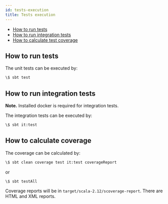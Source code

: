 ```yaml
---
id: tests-execution
title: Tests execution
---
```


- [How to run tests](#how-to-run-tests)  
- [How to run integration tests](#how-to-run-integration-tests)  
- [How to calculate test coverage](#how-to-calculate-test-coverage)  

## <a name="how-to-run-tests"></a> How to run tests

The unit tests can be executed by:  

```sh
\$ sbt test
```

## <a name="how-to-run-integration-tests"></a> How to run integration tests
**Note.** Installed docker is required for integration tests.

The integration tests can be executed by:  

```sh
\$ sbt it:test
```

## <a name="how-to-calculate-test-coverage"></a> How to calculate coverage

The coverage can be calculated by:  

```sh
\$ sbt clean coverage test it:test coverageReport
```
or 
```sh
\$ sbt testAll
```

Coverage reports will be in `target/scala-2.12/scoverage-report`. There are HTML and XML reports.  
